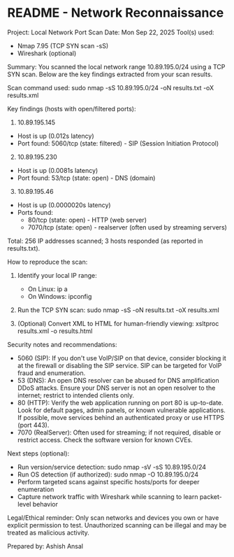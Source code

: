 README - Network Reconnaissance
=================================

Project: Local Network Port Scan
Date: Mon Sep 22, 2025
Tool(s) used:
 - Nmap 7.95 (TCP SYN scan -sS)
 - Wireshark (optional)

Summary:
You scanned the local network range 10.89.195.0/24 using a TCP SYN scan. Below are the key findings extracted from your scan results.

Scan command used:
 sudo nmap -sS 10.89.195.0/24 -oN results.txt -oX results.xml

Key findings (hosts with open/filtered ports):
1) 10.89.195.145
 - Host is up (0.012s latency)
 - Port found: 5060/tcp (state: filtered) - SIP (Session Initiation Protocol)

2) 10.89.195.230
 - Host is up (0.0081s latency)
 - Port found: 53/tcp (state: open) - DNS (domain)

3) 10.89.195.46
 - Host is up (0.0000020s latency)
 - Ports found:
    - 80/tcp (state: open)  - HTTP (web server)
    - 7070/tcp (state: open) - realserver (often used by streaming servers)

Total: 256 IP addresses scanned; 3 hosts responded (as reported in results.txt).

How to reproduce the scan:
1. Identify your local IP range:
   - On Linux: ip a
   - On Windows: ipconfig

2. Run the TCP SYN scan:
   sudo nmap -sS <your-network-range> -oN results.txt -oX results.xml

3. (Optional) Convert XML to HTML for human-friendly viewing:
   xsltproc results.xml -o results.html

Security notes and recommendations:
 - 5060 (SIP): If you don't use VoIP/SIP on that device, consider blocking it at the firewall or disabling the SIP service. SIP can be targeted for VoIP fraud and enumeration.
 - 53 (DNS): An open DNS resolver can be abused for DNS amplification DDoS attacks. Ensure your DNS server is not an open resolver to the internet; restrict to intended clients only.
 - 80 (HTTP): Verify the web application running on port 80 is up-to-date. Look for default pages, admin panels, or known vulnerable applications. If possible, move services behind an authenticated proxy or use HTTPS (port 443).
 - 7070 (RealServer): Often used for streaming; if not required, disable or restrict access. Check the software version for known CVEs.

Next steps (optional):
 - Run version/service detection: sudo nmap -sV -sS 10.89.195.0/24
 - Run OS detection (if authorized): sudo nmap -O 10.89.195.0/24
 - Perform targeted scans against specific hosts/ports for deeper enumeration
 - Capture network traffic with Wireshark while scanning to learn packet-level behavior

Legal/Ethical reminder:
Only scan networks and devices you own or have explicit permission to test. Unauthorized scanning can be illegal and may be treated as malicious activity.

Prepared by: Ashish Ansal
